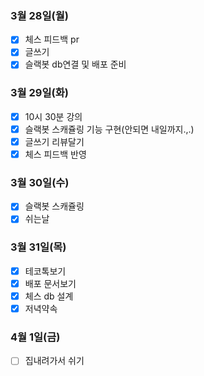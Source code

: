 ### 3월 28일(월)
- [x] 체스 피드백 pr
- [x] 글쓰기
- [x] 슬랙봇 db연결 및 배포 준비

### 3월 29일(화)
- [x] 10시 30분 강의
- [x] 슬랙봇 스캐쥴링 기능 구현(안되면 내일까지.,.)
- [x] 글쓰기 리뷰달기
- [x] 체스 피드백 반영

### 3월 30일(수)
- [x] 슬랙봇 스캐쥴링
- [x] 쉬는날

### 3월 31일(목)
- [x] 테코톡보기
- [x] 배포 문서보기
- [x] 체스 db 설계
- [x] 저녁약속

### 4월 1일(금)
- [ ] 집내려가서 쉬기
